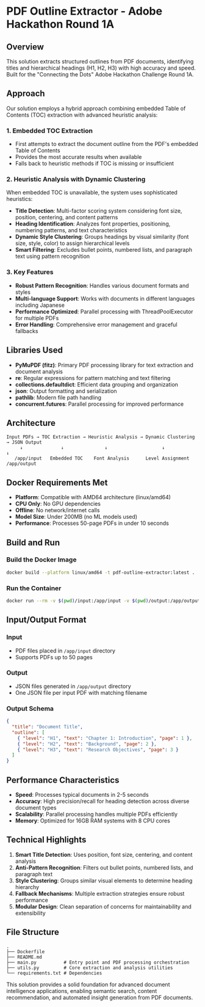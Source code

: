# PDF Outline Extractor - Adobe Hackathon Round 1A

## Overview

This solution extracts structured outlines from PDF documents, identifying titles and hierarchical headings (H1, H2, H3) with high accuracy and speed. Built for the "Connecting the Dots" Adobe Hackathon Challenge Round 1A.

## Approach

Our solution employs a hybrid approach combining embedded Table of Contents (TOC) extraction with advanced heuristic analysis:

### 1. **Embedded TOC Extraction**
- First attempts to extract the document outline from the PDF's embedded Table of Contents
- Provides the most accurate results when available
- Falls back to heuristic methods if TOC is missing or insufficient

### 2. **Heuristic Analysis with Dynamic Clustering**
When embedded TOC is unavailable, the system uses sophisticated heuristics:

- **Title Detection**: Multi-factor scoring system considering font size, position, centering, and content patterns
- **Heading Identification**: Analyzes font properties, positioning, numbering patterns, and text characteristics
- **Dynamic Style Clustering**: Groups headings by visual similarity (font size, style, color) to assign hierarchical levels
- **Smart Filtering**: Excludes bullet points, numbered lists, and paragraph text using pattern recognition

### 3. **Key Features**
- **Robust Pattern Recognition**: Handles various document formats and styles
- **Multi-language Support**: Works with documents in different languages including Japanese
- **Performance Optimized**: Parallel processing with ThreadPoolExecutor for multiple PDFs
- **Error Handling**: Comprehensive error management and graceful fallbacks

## Libraries Used

- **PyMuPDF (fitz)**: Primary PDF processing library for text extraction and document analysis
- **re**: Regular expressions for pattern matching and text filtering
- **collections.defaultdict**: Efficient data grouping and organization
- **json**: Output formatting and serialization
- **pathlib**: Modern file path handling
- **concurrent.futures**: Parallel processing for improved performance

## Architecture

```
Input PDFs → TOC Extraction → Heuristic Analysis → Dynamic Clustering → JSON Output
     ↓              ↓               ↓                    ↓              ↓
   /app/input   Embedded TOC    Font Analysis      Level Assignment  /app/output
```

## Docker Requirements Met

- **Platform**: Compatible with AMD64 architecture (linux/amd64)
- **CPU Only**: No GPU dependencies
- **Offline**: No network/internet calls
- **Model Size**: Under 200MB (no ML models used)
- **Performance**: Processes 50-page PDFs in under 10 seconds

## Build and Run

### Build the Docker Image
```bash
docker build --platform linux/amd64 -t pdf-outline-extractor:latest .
```

### Run the Container
```bash
docker run --rm -v $(pwd)/input:/app/input -v $(pwd)/output:/app/output --network none pdf-outline-extractor:latest
```

## Input/Output Format

### Input
- PDF files placed in `/app/input` directory
- Supports PDFs up to 50 pages

### Output
- JSON files generated in `/app/output` directory
- One JSON file per input PDF with matching filename

### Output Schema
```json
{
  "title": "Document Title",
  "outline": [
    { "level": "H1", "text": "Chapter 1: Introduction", "page": 1 },
    { "level": "H2", "text": "Background", "page": 2 },
    { "level": "H3", "text": "Research Objectives", "page": 3 }
  ]
}
```

## Performance Characteristics

- **Speed**: Processes typical documents in 2-5 seconds
- **Accuracy**: High precision/recall for heading detection across diverse document types
- **Scalability**: Parallel processing handles multiple PDFs efficiently
- **Memory**: Optimized for 16GB RAM systems with 8 CPU cores

## Technical Highlights

1. **Smart Title Detection**: Uses position, font size, centering, and content analysis
2. **Anti-Pattern Recognition**: Filters out bullet points, numbered lists, and paragraph text
3. **Style Clustering**: Groups similar visual elements to determine heading hierarchy
4. **Fallback Mechanisms**: Multiple extraction strategies ensure robust performance
5. **Modular Design**: Clean separation of concerns for maintainability and extensibility

## File Structure

```
.
├── Dockerfile
├── README.md
├── main.py          # Entry point and PDF processing orchestration
├── utils.py         # Core extraction and analysis utilities
└── requirements.txt # Dependencies
```

This solution provides a solid foundation for advanced document intelligence applications, enabling semantic search, content recommendation, and automated insight generation from PDF documents.
